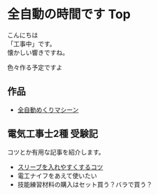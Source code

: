 # 全自動の時間です Top
こんにちは  
「工事中」です。  
懐かしい響きですね。  

色々作る予定ですよ

## 作品
+ [全自動めくりマシーン](./create/mekuri_v01/index.html)

## 電気工事士2種 受験記
コツとか有用な記事を紹介します。

+ [スリーブを入れやすくするコツ](denkou2/スリーブコツ/index.html)
+ 電工ナイフをあえて使いたい
+ 技能練習材料の購入はセット買う？バラで買う？

